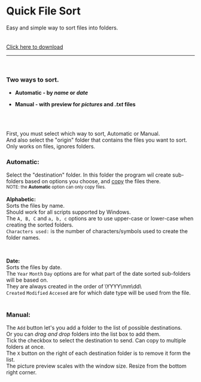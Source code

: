 # Quick File Sort
 Easy and simple way to sort files into folders.
<br/>
<br/>
<br/>
[Click here to download](https://github.com/P-Dinov/QuickFileSort/releases/download/v1.1/QuickFileSort.rar)
<hr>

<br/>

### **Two ways to sort.**
 -  **Automatic - by *name* or *date***<br/>
 - **Manual - with preview for *pictures* and *.txt* files**
   <br/>

   ##
   <br/>
   
First, you must select which way to sort, Automatic or Manual. <br/>
And also select the "origin" folder that contains the files you want to sort. <br/>
Only works on files, ignores folders.<br/>

### **Automatic:**<br/>
   Select the "destination" folder. In this folder the program wil create sub-folders based on options you choose, and <ins>copy</ins> the files there.<br/>
   <sub>NOTE: the **Automatic** option can only copy files.</sub> <br/>
   <br/>
   **Alphabetic:**<br/>
        Sorts the files by name.<br/>
	    Should work for all scripts supported by Windows.<br/>
        The ``` A, B, C ``` and ``` a, b, c ``` options are to use upper-case or lower-case when creating the sorted folders.<br/>
		``` Characters used: ``` is the number of characters/symbols used to create the folder names.<br/>

  <br/>
  
  **Date:**<br/>
    Sorts the files by date. <br/>
	The ```Year``` ```Month``` ```Day``` options are for what part of the date sorted sub-folders will be based on.<br/>
 	They are always created in the order of \YYYY\mm\dd\ <br/>
   	```Created``` ```Modified``` ```Accesed``` are for which date type will be used from the file.<br/>
<br/>

### **Manual:**<br/>
   The ```Add``` button let's you add a folder to the list of possible destinations.<br/>
   Or you can *drag and drop* folders into the list box to add them.<br/>
   Tick the checkbox to select the destination to send. Can copy to multiple folders at once.<br/>
   The ```X``` button on the right of each destination folder is to remove it form the list.<br/>
   The picture preview scales with the window size. Resize from the bottom right corner.<br/>
   
      

